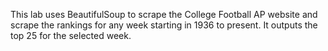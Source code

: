 This lab uses BeautifulSoup to scrape the College Football AP website and scrape the rankings for any week starting in 1936 to present. 
It outputs the top 25 for the selected week. 
